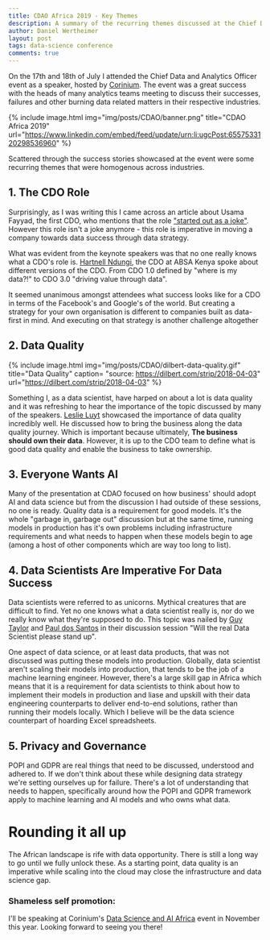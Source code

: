 ```yaml
---
title: CDAO Africa 2019 - Key Themes
description: A summary of the recurring themes discussed at the Chief Data and Analytics Officer Africa 2019
author: Daniel Wertheimer
layout: post
tags: data-science conference
comments: true
---
```


On the 17th and 18th of July I attended the Chief Data and Analytics Officer event as a speaker, hosted by [Corinium](https://www.coriniumintelligence.com/). The event was a great success with the heads of many analytics teams meeting to discuss their successes, failures and other burning data related matters in their respective industries.

{% include image.html
            img="img/posts/CDAO/banner.png"
            title="CDAO Africa 2019"
            url="https://www.linkedin.com/embed/feed/update/urn:li:ugcPost:6557533120298536960" %}

Scattered through the success stories showcased at the event were some recurring themes that were homogenous across industries.

## 1. The CDO Role

Surprisingly, as I was writing this I came across an article about Usama Fayyad, the first CDO, who mentions that the role ["started out as a joke"](https://www.kdnuggets.com/2019/07/title-cdo-started-as-joke.html). However this role isn't a joke anymore - this role is imperative in moving a company towards data success through data strategy.

What was evident from the keynote speakers was that no one really knows what a CDO's role is. [Hartnell Ndungi](https://www.linkedin.com/in/hartnellndungi), the CDO at ABSA Kenya spoke about different versions of the CDO. From CDO 1.0 defined by "where is my data?!" to CDO 3.0 "driving value through data".

It seemed unanimous amongst attendees what success looks like for a CDO in terms of the Facebook's and Google's of the world. But creating a strategy for your own organisation is different to companies built as data-first in mind. And executing on that strategy is another challenge altogether

## 2. Data Quality

{% include image.html
            img="img/posts/CDAO/dilbert-data-quality.gif"
            title="Data Quality"
            caption= "source: https://dilbert.com/strip/2018-04-03"
            url="https://dilbert.com/strip/2018-04-03" %}

Something I, as a data scientist, have harped on about a lot is data quality and it was refreshing to hear the importance of the topic discussed by many of the speakers. [Leslie Luyt](https://www.linkedin.com/in/leslieluyt) showcased the importance of data quality incredibly well. He discussed how to bring the business along the data quality journey. Which is important because ultimately, **The business should own their data**. However, it is up to the CDO team to define what is good data quality and enable the business to take ownership.

## 3. Everyone Wants AI

Many of the presentation at CDAO focused on how business' should adopt AI and data science but from the discussion I had outside of these sessions, no one is ready. Quality data is a requirement for good models. It's the whole "garbage in, garbage out" discussion but at the same time, running models in production has it's own problems including infrastructure requirements and what needs to happen when these models begin to age (among a host of other components which are way too long to list).

## 4. Data Scientists Are Imperative For Data Success

Data scientists were referred to as unicorns. Mythical creatures that are difficult to find. Yet no one knows what a data scientist really is, nor do we really know what they're supposed to do. This topic was nailed by [Guy Taylor](https://www.linkedin.com/in/guytaylor) and [Paul dos Santos](https://www.linkedin.com/in/paulds8) in their discussion session "Will the real Data Scientist please stand up".

One aspect of data science, or at least data products, that was not discussed was putting these models into production. Globally, data scientist aren't scaling their models into production, that tends to be the job of a machine learning engineer. However, there's a large skill gap in Africa which means that it is a requirement for data scientists to think about how to implement their models in production and liase and upskill with their data engineering counterparts to deliver end-to-end solutions, rather than running their models locally. Which I believe will be the data science counterpart of hoarding Excel spreadsheets.

## 5. Privacy and Governance

POPI and GDPR are real things that need to be discussed, understood and adhered to. If we don't think about these while designing data strategy we're setting ourselves up for failure. There's a lot of understanding that needs to happen, specifically around how the POPI and GDPR framework apply to machine learning and AI models and who owns what data.

# Rounding it all up

The African landscape is rife with data opportunity. There is still a long way to go until we fully unlock these. As a starting point, data quality is an imperative while scaling into the cloud may close the infrastructure and data science gap.

### Shameless self promotion:

I'll be speaking at Corinium's [Data Science and AI Africa](https://datascience-af.coriniumintelligence.com/) event in November this year. Looking forward to seeing you there!
